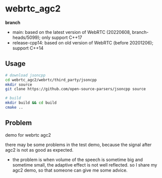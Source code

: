 # webrtc_agc2

**branch**
- main: based on the latest version of WebRTC (20220608, branch-heads/5099); only support C++17
- release-cpp14: based on old version of WebRTC (before 20201206); support C++14

## Usage

```bash
# download jsoncpp
cd webrtc_agc2/webrtc/third_party/jsoncpp
mkdir source
git clone https://github.com/open-source-parsers/jsoncpp source

# build
mkdir build && cd build
cmake ..
```

## Problem
demo for webrtc agc2

there may be some problems in the test demo, because the signal after agc2 is not as good as expected. 
- the problem is when volume of the speech is sometime big and sometime small, the  adaptive effect is not well reflected.
so I share my agc2 demo, so that someone can give me some advice.

